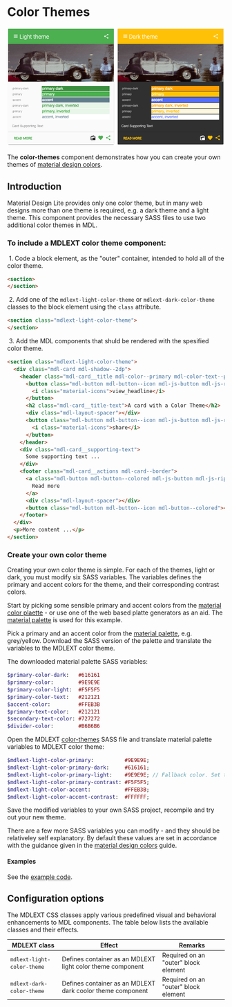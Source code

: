 # Color Themes
![Color Themes](../../etc/palette.png)

The **color-themes** component demonstrates how you can create your own themes of 
[material design colors](https://www.google.com/design/spec/style/color.html).

## Introduction
Material Design Lite provides only one color theme, but in many web designs more than one theme is required, e.g. a 
dark theme and a light theme. This component provides the necessary SASS files to use two additional color themes in MDL.

### To include a MDLEXT color theme component:
&nbsp;1. Code a block element, as the "outer" container, intended to hold all of the color theme.
```html
<section>
</section>
```

&nbsp;2. Add one of the `mdlext-light-color-theme` or `mdlext-dark-color-theme` classes to the block element using the `class` attribute.
```html
<section class="mdlext-light-color-theme">
</section>
```

&nbsp;3. Add the MDL components that shuld be rendered with the spesified color theme.
```html
<section class="mdlext-light-color-theme">
  <div class="mdl-card mdl-shadow--2dp">
    <header class="mdl-card__title mdl-color--primary mdl-color-text--primary-contrast">
      <button class="mdl-button mdl-button--icon mdl-js-button mdl-js-ripple-effect">
        <i class="material-icons">view_headline</i>
      </button>
      <h2 class="mdl-card__title-text">A card with a Color Theme</h2>
      <div class="mdl-layout-spacer"></div>
      <button class="mdl-button mdl-button--icon mdl-js-button mdl-js-ripple-effect">
        <i class="material-icons">share</i>
      </button>
    </header>
    <div class="mdl-card__supporting-text">
      Some supporting text ...
    </div>
    <footer class="mdl-card__actions mdl-card--border">
      <a class="mdl-button mdl-button--colored mdl-js-button mdl-js-ripple-effect">
        Read more
      </a>
      <div class="mdl-layout-spacer"></div>
      <button class="mdl-button mdl-button--icon mdl-button--colored"><i class="material-icons">share</i></button>
    </footer>
  </div>
  <p>More content ...</p>
</section>  
```

### Create your own color theme
Creating your own color theme is simple. For each of the themes, light or dark, you must modify six SASS variables. 
The variables defines the primary and accent colors for the theme, and their corresponding contrast colors. 

Start by picking some sensible primary and accent colors from the 
[material color plaette](https://www.google.com/design/spec/style/color.html#color-color-palette) - or use one of the
web based platte generators as an aid. The [material palette](http://www.materialpalette.com/) is used for this example.
 
Pick a primary and an accent color from the [material palette](http://www.materialpalette.com/), e.g. grey/yellow.
Download the SASS version of the palette and translate the variables to the MDLEXT color theme.

The downloaded material palette SASS variables:
```sass
$primary-color-dark:   #616161
$primary-color:        #9E9E9E
$primary-color-light:  #F5F5F5
$primary-color-text:   #212121
$accent-color:         #FFEB3B
$primary-text-color:   #212121
$secondary-text-color: #727272
$divider-color:        #B6B6B6
```

Open the MDLEXT [color-themes](./_color-themes.scss) SASS file and translate material palette variables to MDLEXT color theme:
```sass
$mdlext-light-color-primary:          #9E9E9E;
$mdlext-light-color-primary-dark:     #616161;
$mdlext-light-color-primary-light:    #9E9E9E; // Fallback color. Set to color-primary if fallback is not needed
$mdlext-light-color-primary-contrast: #F5F5F5;  
$mdlext-light-color-accent:           #FFEB3B; 
$mdlext-light-color-accent-contrast:  #FFFFFF;
```

Save the modified variables to your own SASS project, recompile and try out your new theme.

There are a few more SASS variables you can modify - and they should be relativeley self explanatory. By default these 
values are set in accordance with the guidance given in the 
[material design colors](https://www.google.com/design/spec/style/color.html) guide.

#### Examples
See the [example code](./snippets/color-themes.html).

## Configuration options

The MDLEXT CSS classes apply various predefined visual and behavioral enhancements to MDL components. 
The table below lists the available classes and their effects.

| MDLEXT class | Effect | Remarks |
|-----------|--------|---------|
| `mdlext-light-color-theme` | Defines container as an MDLEXT light color theme component | Required on an "outer" block element|
| `mdlext-dark-color-theme` | Defines container as an MDLEXT dark coolor theme component | Required on an "outer" block element|
